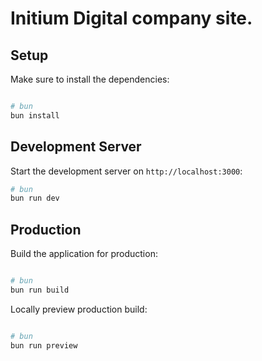 # Initium Digital company site.

## Setup

Make sure to install the dependencies:

```bash

# bun
bun install
```

## Development Server

Start the development server on `http://localhost:3000`:

```bash
# bun
bun run dev
```

## Production

Build the application for production:

```bash

# bun
bun run build
```

Locally preview production build:

```bash

# bun
bun run preview
```
